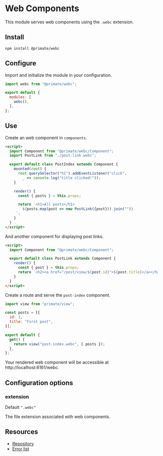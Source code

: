 # Web Components

This module serves web components using the `.webc` extension.

## Install

`npm install @primate/webc`

## Configure

Import and initialize the module in your configuration.

```js caption=primate.config.js
import webc from "@primate/webc";

export default {
  modules: [
    webc(),
  ],
};
```

## Use

Create an web component in `components`.

```html caption=components/post-index.webc
<script>
  import Component from "@primate/webc/Component";
  import PostLink from "./post-link.webc";

  export default class PostIndex extends Component {
    mounted(root) {
      root.querySelector("h1").addEventListener("click",
        _ => console.log("title clicked!"));
    }

    render() {
      const { posts } = this.props;

      return `<h1>All posts</h1>
        ${posts.map(post => new PostLink({post})).join("")}
     `;
    }
  }
</script>
```

And another component for displaying post links.

```html caption=components/post-link.webc
<script>
  import Component from "@primate/webc/Component";

  export default class PostLink extends Component {
    render() {
      const { post } = this.props;
      return `<h2><a href="/post/view/${post.id}">${post.title}</a></h2>`;
    }
  }
</script>
```

Create a route and serve the `post-index` component.

```js caption=routes/webc.js
import view from "primate/view";

const posts = [{
  id: 1,
  title: "First post",
}];

export default {
  get() {
    return view("post-index.webc", { posts });
  },
};
```

Your rendered web component will be accessible at http://localhost:6161/webc.

## Configuration options

### extension

Default `".webc"`

The file extension associated with web components.

## Resources

* [Repository][repo]
* [Error list](/errors/webc)

[repo]: https://github.com/primate-run/primate/tree/master/packages/webc
